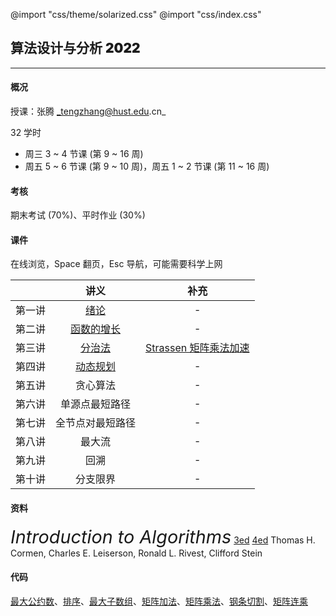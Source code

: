 @import "css/theme/solarized.css"
@import "css/index.css"

## 算法设计与分析 <span style="font-weight:900">2022</span>

---

#### 概况

授课：张腾 _tengzhang@hust.edu.cn_

32 学时

- 周三 3 ~ 4 节课 (第 9 ~ 16 周)
- 周五 5 ~ 6 节课 (第 9 ~ 10 周)，周五 1 ~ 2 节课 (第 11 ~ 16 周)

<div class="top-2"></div>

#### 考核

期末考试 (70%)、平时作业 (30%)

#### 课件

在线浏览，Space 翻页，Esc 导航，可能需要科学上网

<div class="threelines outline head-highlight">

|        |             讲义             |                         补充                         |
| :----: | :--------------------------: | :--------------------------------------------------: |
| 第一讲 |    [绪论](slides/01.html)    |                          -                           |
| 第二讲 | [函数的增长](slides/02.html) |                          -                           |
| 第三讲 |   [分治法](slides/03.html)   | [Strassen 矩阵乘法加速](notes/Strassen/Strassen.pdf) |
| 第四讲 |  [动态规划](slides/04.html)  |                          -                           |
| 第五讲 |           贪心算法           |                          -                           |
| 第六讲 |        单源点最短路径        |                          -                           |
| 第七讲 |       全节点对最短路径       |                          -                           |
| 第八讲 |            最大流            |                          -                           |
| 第九讲 |             回溯             |                          -                           |
| 第十讲 |           分支限界           |                          -                           |

</div>

#### 资料

<span style="font-size:1.8rem;font-style:italic">Introduction to Algorithms</span> [3ed](<books/Introduction%20to%20Algorithms%20(3ed)%20-%20Thomas%20H.%20Cormen,%20Charles%20E.%20Leiserson,%20Ronald%20L.%20Rivest,%20Clifford%20Stein.pdf>) [4ed](<books/Introduction%20to%20Algorithms%20(4ed)%20-%20Thomas%20H.%20Cormen,%20Charles%20E.%20Leiserson,%20Ronald%20L.%20Rivest,%20Clifford%20Stein.pdf>)
Thomas H. Cormen, Charles E. Leiserson, Ronald L. Rivest, Clifford Stein

#### 代码

[最大公约数](codes/gcd.ipynb)、[排序](codes/sorting.ipynb)、[最大子数组](codes/max-subarray.ipynb)、[矩阵加法](codes/matrix-addition.ipynb)、[矩阵乘法](codes/matrix-multiply.ipynb)、[钢条切割](codes/cut-rod.ipynb)、[矩阵连乘](codes/matrix-chain.ipynb)
